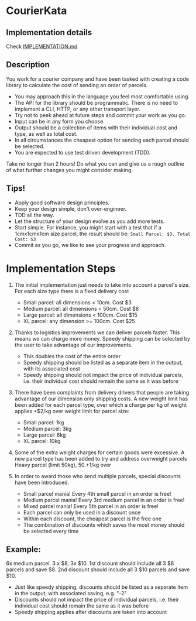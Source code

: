 # CourierKata

## Implementation details
Check [IMPLEMENTATION.md](IMPLEMENTATION.md)

## Description
You work for a courier company and have been tasked with creating a code library to
calculate the cost of sending an order of parcels.

- You may approach this in the language you feel most comfortable using.
- The API for the library should be programmatic. There is no need to
implement a CLI, HTTP, or any other transport layer.
- Try not to peek ahead at future steps and commit your work as you go.
- Input can be in any form you choose.
- Output should be a collection of items with their individual cost and type, as
well as total cost.
- In all circumstances the cheapest option for sending each parcel should be
selected.
- You are expected to use test driven development (TDD).

Take no longer than 2 hours! Do what you can and give us a rough outline of what further
changes you might consider making.
## Tips!

- Apply good software design principles.
- Keep your design simple, don't over-engineer.
- TDD all the way.
- Let the structure of your design evolve as you add more tests.
- Start simple. For instance, you might start with a test that if a 1cmx1cmx1cm size
parcel, the result should be: `Small Parcel: $3. Total Cost: $3`
- Commit as you go, we like to see your progress and approach.

# Implementation Steps

1. The initial implementation just needs to take into account a parcel's size. For each size
type there is a fixed delivery cost
    - Small parcel: all dimensions < 10cm. Cost $3
    - Medium parcel: all dimensions < 50cm. Cost $8
    - Large parcel: all dimensions < 100cm. Cost $15
    - XL parcel: any dimension >= 100cm. Cost $25
    
2. Thanks to logistics improvements we can deliver parcels faster. This means we can
charge more money. Speedy shipping can be selected by the user to take advantage of our
improvements.
    - This doubles the cost of the entire order
    - Speedy shipping should be listed as a separate item in the output, with its associated
cost
    - Speedy shipping should not impact the price of individual parcels, i.e. their individual
cost should remain the same as it was before

3. There have been complaints from delivery drivers that people are taking advantage of our
dimension only shipping costs. A new weight limit has been added for each parcel type, over
which a charge per kg of weight applies
+$2/kg over weight limit for parcel size:
    - Small parcel: 1kg
    - Medium parcel: 3kg
    - Large parcel: 6kg
    - XL parcel: 10kg
    
4. Some of the extra weight charges for certain goods were excessive. A new parcel type
has been added to try and address overweight parcels
Heavy parcel (limit 50kg), $50. +$1/kg over

5. In order to award those who send multiple parcels, special discounts have been
introduced.
    - Small parcel mania! Every 4th small parcel in an order is free!
    - Medium parcel mania! Every 3rd medium parcel in an order is free!
    - Mixed parcel mania! Every 5th parcel in an order is free!
    - Each parcel can only be used in a discount once
    - Within each discount, the cheapest parcel is the free one
    - The combination of discounts which saves the most money should be selected every
time
## Example:
6x medium parcel. 3 x $8, 3x $10. 1st discount should include all 3 $8 parcels and save $8.
2nd discount should include all 3 $10 parcels and save $10.
- Just like speedy shipping, discounts should be listed as a separate item in the output,
with associated saving, e.g. "-2"
- Discounts should not impact the price of individual parcels, i.e. their individual cost
should remain the same as it was before
- Speedy shipping applies after discounts are taken into account
